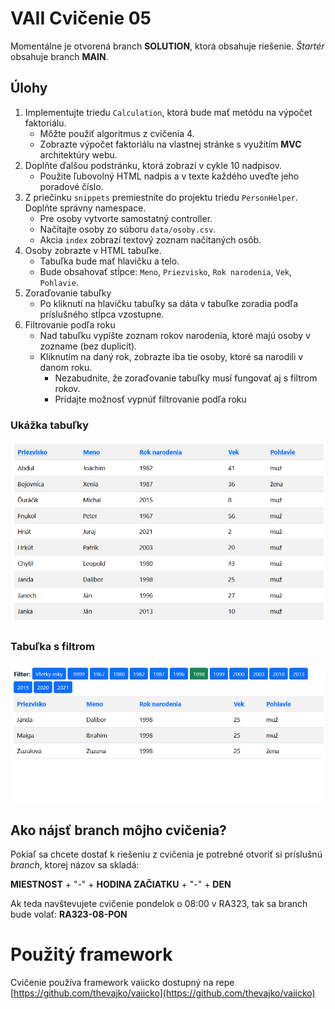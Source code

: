 # VAII Cvičenie 05
Momentálne je otvorená branch __SOLUTION__, ktorá obsahuje riešenie. _Štartér_ obsahuje branch  __MAIN__.

## Úlohy

1. Implementujte triedu `Calculation`, ktorá bude mať metódu na výpočet faktoriálu.
    * Môžte použiť algoritmus z cvičenia 4.
    * Zobrazte výpočet faktoriálu na vlastnej stránke s využitím __MVC__ architektúry webu.
2. Doplňte ďalšou podstránku, ktorá zobrazí v cykle 10 nadpisov.
    * Použite ľubovolný HTML nadpis a v texte každého uveďte jeho poradové číslo.
3. Z priečinku `snippets` premiestnite do projektu triedu `PersonHelper`. Doplňte správny namespace.
    * Pre osoby vytvorte samostatný controller.
    * Načítajte osoby zo súboru `data/osoby.csv`.
    * Akcia `index` zobrazí textový zoznam načítaných osôb.
4. Osoby zobrazte v HTML tabuľke.
    * Tabuľka bude mať hlavičku a telo.
    * Bude obsahovať stĺpce: `Meno`, `Priezvisko`, `Rok narodenia`, `Vek`, `Pohlavie`.
5. Zoraďovanie tabuľky
    * Po kliknutí na hlavičku tabuľky sa dáta v tabuľke zoradia podľa príslušného stĺpca vzostupne.
6. Filtrovanie podľa roku
    * Nad tabuľku vypíšte zoznam rokov narodenia, ktoré majú osoby v zozname (bez duplicít).
    * Kliknutím na daný rok, zobrazte iba tie osoby, ktoré sa narodili v danom roku.
        * Nezabudnite, že zoraďovanie tabuľky musí fungovať aj s filtrom rokov.
        * Pridajte možnosť vypnúť filtrovanie podľa roku

### Ukážka tabuľky
![data/zadanie1.png](zadanie1.png)

### Tabuľka s filtrom
![data/zadanie2.png](zadanie2.png)


## Ako nájsť branch môjho cvičenia?
Pokiaľ sa chcete dostať k riešeniu z cvičenia je potrebné otvoriť si príslušnú _branch_, ktorej názov sa skladá:

__MIESTNOST__ + "-" + __HODINA ZAČIATKU__ + "-" + __DEN__

Ak teda navštevujete cvičenie pondelok o 08:00 v RA323, tak sa branch bude volať: __RA323-08-PON__

# Použitý framework

Cvičenie používa framework vaiicko dostupný na repe [https://github.com/thevajko/vaiicko](https://github.com/thevajko/vaiicko)
